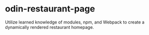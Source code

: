 # odin-restaurant-page
Utilize learned knowledge of modules, npm, and Webpack to create a 
dynamically rendered restaurant homepage.